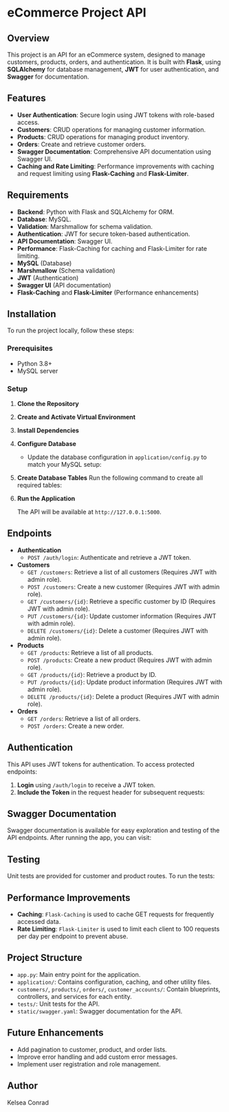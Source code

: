 # eCommerce Project API

## Overview

This project is an API for an eCommerce system, designed to manage customers, products, orders, and authentication. It is built with **Flask**, using **SQLAlchemy** for database management, **JWT** for user authentication, and **Swagger** for documentation.

## Features

- **User Authentication**: Secure login using JWT tokens with role-based access.
- **Customers**: CRUD operations for managing customer information.
- **Products**: CRUD operations for managing product inventory.
- **Orders**: Create and retrieve customer orders.
- **Swagger Documentation**: Comprehensive API documentation using Swagger UI.
- **Caching and Rate Limiting**: Performance improvements with caching and request limiting using **Flask-Caching** and **Flask-Limiter**.

## Requirements

- **Backend**: Python with Flask and SQLAlchemy for ORM.
- **Database**: MySQL.
- **Validation**: Marshmallow for schema validation.
- **Authentication**: JWT for secure token-based authentication.
- **API Documentation**: Swagger UI.
- **Performance**: Flask-Caching for caching and Flask-Limiter for rate limiting.
- **MySQL** (Database)
- **Marshmallow** (Schema validation)
- **JWT** (Authentication)
- **Swagger UI** (API documentation)
- **Flask-Caching** and **Flask-Limiter** (Performance enhancements)

## Installation

To run the project locally, follow these steps:

### Prerequisites

- Python 3.8+
- MySQL server

### Setup

1. **Clone the Repository**

2. **Create and Activate Virtual Environment**

3. **Install Dependencies**

4. **Configure Database**

   - Update the database configuration in `application/config.py` to match your MySQL setup:

5. **Create Database Tables**
   Run the following command to create all required tables:

6. **Run the Application**

   The API will be available at `http://127.0.0.1:5000`.

## Endpoints

- **Authentication**
  - `POST /auth/login`: Authenticate and retrieve a JWT token.
- **Customers**
  - `GET /customers`: Retrieve a list of all customers (Requires JWT with admin role).
  - `POST /customers`: Create a new customer (Requires JWT with admin role).
  - `GET /customers/{id}`: Retrieve a specific customer by ID (Requires JWT with admin role).
  - `PUT /customers/{id}`: Update customer information (Requires JWT with admin role).
  - `DELETE /customers/{id}`: Delete a customer (Requires JWT with admin role).
- **Products**
  - `GET /products`: Retrieve a list of all products.
  - `POST /products`: Create a new product (Requires JWT with admin role).
  - `GET /products/{id}`: Retrieve a product by ID.
  - `PUT /products/{id}`: Update product information (Requires JWT with admin role).
  - `DELETE /products/{id}`: Delete a product (Requires JWT with admin role).
- **Orders**
  - `GET /orders`: Retrieve a list of all orders.
  - `POST /orders`: Create a new order.

## Authentication

This API uses JWT tokens for authentication. To access protected endpoints:

1. **Login** using `/auth/login` to receive a JWT token.
2. **Include the Token** in the request header for subsequent requests:

## Swagger Documentation

Swagger documentation is available for easy exploration and testing of the API endpoints. After running the app, you can visit:

## Testing

Unit tests are provided for customer and product routes. To run the tests:

## Performance Improvements

- **Caching**: `Flask-Caching` is used to cache GET requests for frequently accessed data.
- **Rate Limiting**: `Flask-Limiter` is used to limit each client to 100 requests per day per endpoint to prevent abuse.

## Project Structure

- `app.py`: Main entry point for the application.
- `application/`: Contains configuration, caching, and other utility files.
- `customers/`, `products/`, `orders/`, `customer_accounts/`: Contain blueprints, controllers, and services for each entity.
- `tests/`: Unit tests for the API.
- `static/swagger.yaml`: Swagger documentation for the API.

## Future Enhancements

- Add pagination to customer, product, and order lists.
- Improve error handling and add custom error messages.
- Implement user registration and role management.

## Author

Kelsea Conrad

